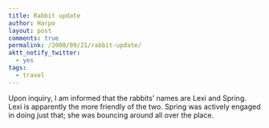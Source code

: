 ```yaml
---
title: Rabbit update
author: Harpo
layout: post
comments: true
permalink: /2008/09/21/rabbit-update/
aktt_notify_twitter:
  - yes
tags:
  - travel
---
```

Upon inquiry, I am informed that the rabbits&#8217; names are Lexi and Spring. Lexi is apparently the more friendly of the two. Spring was actively engaged in doing just that; she was bouncing around all over the place.